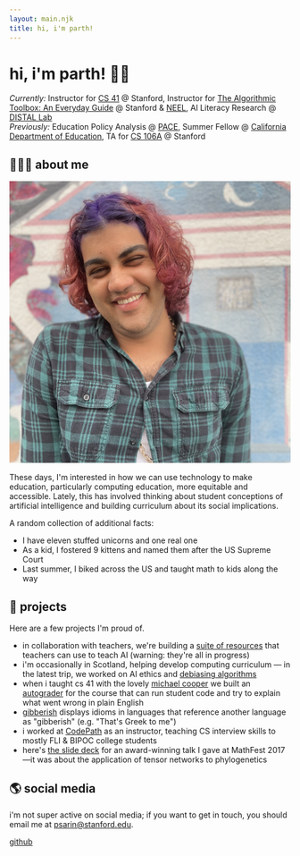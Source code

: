 ```yaml
---
layout: main.njk
title: hi, i'm parth!
---
```

# hi, i'm parth! 👋🏽

*Currently:* Instructor for [CS 41](https://stanfordpython.com/) @ Stanford, Instructor for [The Algorithmic Toolbox: An Everyday Guide](https://craft.stanford.edu) @ Stanford & [NEEL](https://edequitylab.org/), AI Literacy Research @ [DISTAL Lab](https://distal.stanford.edu/)<br />
*Previously:* Education Policy Analysis @ [PACE](https://edpolicyinca.org/), Summer Fellow @ [California Department of Education](https://www.cde.ca.gov/ta/ac/), TA for [CS 106A](http://cs106a.stanford.edu/) @ Stanford<br />

## 🧑🏽‍🏫 about me

<img src="/img/me.png" class="logo" alt="me standing in front of the golden gate bridge">

These days, I'm interested in how we can use technology to make education, particularly computing education, more equitable and accessible. Lately, this has involved thinking about student conceptions of artificial intelligence and building curriculum about its social implications.

A random collection of additional facts:

* I have eleven stuffed unicorns and one real one
* As a kid, I fostered 9 kittens and named them after the US Supreme Court
* Last summer, I biked across the US and taught math to kids along the way

## 🚀 projects

Here are a few projects I'm proud of.

* in collaboration with teachers, we're building a [suite of resources](https://craft.stanford.edu/) that teachers can use to teach AI (warning: they're all in progress)
* i'm occasionally in Scotland, helping develop computing curriculum — in the latest trip, we worked on AI ethics and [debiasing algorithms](https://debias.netlify.app/)
* when i taught cs 41 with the lovely [michael cooper](https://michaeljohncooper.com/) we built an [autograder](https://github.com/stanfordpython/autograder) for the course that can run student code and try to explain what went wrong in plain English
* [gibberish](/projects/gibberish) displays idioms in languages that reference another language as "gibberish" (e.g. "That's Greek to me")
* i worked at [CodePath](https://codepath.org/) as an instructor, teaching CS interview skills to mostly FLI & BIPOC college students
* here's [the slide deck](/files/mathfest-2017-tensor-talk.pdf) for an award-winning talk I gave at MathFest 2017—it was about the application of tensor networks to phylogenetics

## 🌎 social media

i'm not super active on social media; if you want to get in touch, you should email me at psarin@stanford.edu.

[github](https://github.com/parthsarin/)
